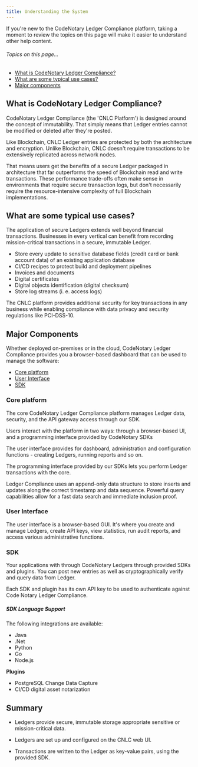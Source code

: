 ```yaml
---
title: Understanding the System
---
```


If you're new to the CodeNotary Ledger Compliance platform, taking a moment to review the topics on this page will make it easier to understand other help content.

###### _Topics on this page..._

- [What is CodeNotary Ledger Compliance?](/help/introduction#what-is-codenotary-ledger-compliance)
- [What are some typical use cases?](/help/introduction#what-are-some-typical-use-cases)
- [Major components](/help/introduction#major-components)

## What is CodeNotary Ledger Compliance?

CodeNotary Ledger Compliance (the 'CNLC Platform') is designed around the concept of immutability. That simply means that Ledger entries cannot be modified or deleted after they're posted.

Like Blockchain, CNLC Ledger entries are protected by both the architecture and encryption. Unlike Blockchain, CNLC doesn't require transactions to be extensively replicated across network nodes.

That means users get the benefits of a secure Ledger packaged in architecture that far outperforms the speed of Blockchain read and write transactions. These performance trade-offs often make sense in environments that require secure transaction logs, but don't necessarily require the resource-intensive complexity of full Blockchain implementations.

## What are some typical use cases?

The application of secure Ledgers extends well beyond financial transactions. Businesses in every vertical can benefit from recording mission-critical transactions in a secure, immutable Ledger.

* Store every update to sensitive database fields (credit card or bank account data) of an existing application database
* CI/CD recipes to protect build and deployment pipelines
* Invoices and documents
* Digital certificates
* Digital objects identification (digital checksum)
* Store log streams (i. e. access logs)

The CNLC platform provides additional security for key transactions in any business while enabling compliance with data privacy and security regulations like PCI-DSS-10.

## Major Components

Whether deployed on-premises or in the cloud, CodeNotary Ledger Compliance provides you a browser-based dashboard that can be used to manage the software:

- [Core platform](/help/introduction#core-platform)
- [User Interface](/help/introduction#user-interface)
- [SDK](/help/introduction#sdk)

### Core platform

The core CodeNotary Ledger Compliance platform manages Ledger data, security, and the API gateway access through our SDK.

Users interact with the platform in two ways: through a browser-based UI, and a programming interface provided by CodeNotary SDKs

The user interface provides for dashboard, administration and configuration functions - creating Ledgers, running reports and so on.

The programming interface provided by our SDKs lets you perform Ledger transactions with the core.

Ledger Compliance uses an append-only data structure to store inserts and updates along the correct timestamp and data sequence. Powerful query capabilities allow for a fast data search and immediate inclusion proof.

### User Interface

The user interface is a browser-based GUI. It's where you create and manage Ledgers, create API keys, view statistics, run audit reports, and access various administrative functions.
<v-img src="/alt_ledger_plain.png" alt="" > </v-img>

### SDK

Your applications with through CodeNotary Ledgers through provided SDKs and plugins. You can post new entries as well as cryptographically verify and query data from Ledger.

Each SDK and plugin has its own API key to be used to authenticate against Code Notary Ledger Compliance.

##### SDK Language Support

The following integrations are available:

* Java
* .Net
* Python
* Go
* Node.js

**Plugins**

* PostgreSQL Change Data Capture
* CI/CD digital asset notarization

## Summary

- Ledgers provide secure, immutable storage appropriate sensitive or mission-critical data.

- Ledgers are set up and configured on the CNLC web UI.

- Transactions are written to the Ledger as key-value pairs, using the provided SDK.

<prev-next class="_margin-top-1" :prev="{ url: '/', label: 'About Help' }" :next="{ url: '/overall-status', label: 'Home - System Status' }"></prev-next>
